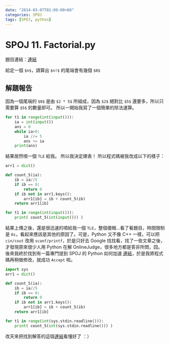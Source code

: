 ```yaml
---
date: "2014-03-07T01:09:00+08"
categories: SPOJ
tags: [SPOJ, python]
---
```

# SPOJ 11. Factorial.py

題目連結：[連結](http://www.spoj.com/problems/FCTRL/)

給定一個 `$n$`，請算出 `$n!$` 的尾端會有幾個 `$0$`

## 解題報告
因為一個尾端的 `$0$` 是由 `$2 * 5$` 所組成，因為 `$2$` 絕對比 `$5$` 還要多，所以只需要算 `$5$` 的數量即可。
所以一開始我寫了一個簡單的除法運算。
```python
for t1 in range(int(input())):
	ia = int(input())
	ans = 0
	while ia>0:
		ia //= 5
		ans += ia
	print(ans)
```
結果居然噴一個 `TLE` 給我。
所以我決定建表！
所以程式碼被我改成以下的樣子：
```python
arr1 = dict()

def count_5(ia):
	ib = ia//5
	if ib == 0:
		return 0
	if ib not in arr1.keys():
		arr1[ib] = ib + count_5(ib)
	return arr1[ib]

for t1 in range(int(input())):
	print( count_5(int(input())) )
```
結果上傳之後，還是很迅速的噴給我一個 `TLE`，整個傻眼…看了看題目，時間限制是 `6s`，看起來應該是其他的原因了。可是，Python 又不像 C++ 一樣，可以把 `cin/cout` 改用 `scanf/printf`，於是只好去 Google 找找看，找了一些文章之後，才發現原來很少人用 Python 在解 OnlineJudge，很多地方都是答非所問，囧。後來我終於找到有一篇專門提到 SPOJ 的 Python 如何加速 [連結](http://ianwitham.wordpress.com/2009/12/18/making-python-programs-run-faster/)，於是我將程式碼再稍做修改，就成功 `Accept` 啦。
```python
import sys
arr1 = dict()

def count_5(ia):
	ib = ia//5
	if ib == 0:
		return 0
	if ib not in arr1.keys():
		arr1[ib] = ib + count_5(ib)
	return arr1[ib]

for t1 in range(int(sys.stdin.readline())):
	print( count_5(int(sys.stdin.readline())) )
```
改天來把找到解答的這個[連結](http://ianwitham.wordpress.com/2009/12/18/making-python-programs-run-faster/)看懂好了 ：）

